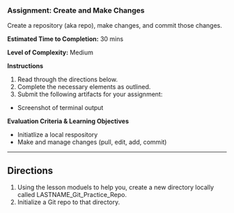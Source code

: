 ### Assignment: Create and Make Changes

Create a repository (aka repo), make changes, and commit those changes.

**Estimated Time to Completion:** 30 mins

**Level of Complexity:** Medium

**Instructions**
1. Read through the directions below. 
2. Complete the necessary elements as outlined.
3. Submit the following artifacts for your assignment:
- Screenshot of terminal output

**Evaluation Criteria & Learning Objectives**
- Initiatlize a local respository
- Make and manage changes (pull, edit, add, commit)

---

## Directions
1. Using the lesson moduels to help you, create a new directory locally called LASTNAME_Git_Practice_Repo.
2. Initialize a Git repo to that directory.
